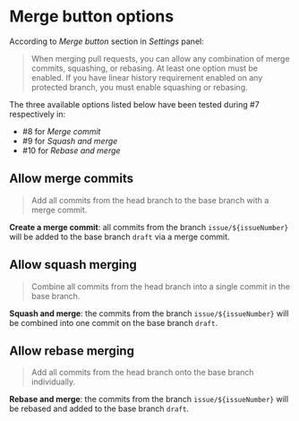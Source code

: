 # Merge button options

According to _Merge button_ section in _Settings_ panel:

> When merging pull requests, you can allow any combination of merge commits, squashing, or rebasing. At least one option must be enabled. If you have linear history requirement enabled on any protected branch, you must enable squashing or rebasing.

The three available options listed below have been tested during #7
respectively in:

- #8 for _Merge commit_
- #9 for _Squash and merge_
- #10 for _Rebase and merge_

## Allow merge commits

> Add all commits from the head branch to the base branch with a merge commit.

**Create a merge commit**: all commits from the branch `issue/${issueNumber}` will be added to the base branch `draft` via a merge commit.

## Allow squash merging

> Combine all commits from the head branch into a single commit in the base branch.

**Squash and merge**: the commits from the branch `issue/${issueNumber}` will be combined into one commit on the base branch `draft`.

## Allow rebase merging

> Add all commits from the head branch onto the base branch individually.

**Rebase and merge**: the commits from the branch `issue/${issueNumber}` will be rebased and added to the base branch `draft`.
